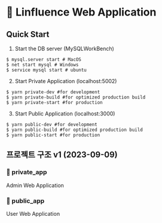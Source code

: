 # 🚀 Linfluence Web Application


## Quick Start
1. Start the DB server (MySQLWorkBench)

```shell
$ mysql.server start # MacOS
$ net start mysql # Windows
$ service mysql start # ubuntu
```


2. Start Private Application (localhost:5002)

```shell
$ yarn private-dev #for development
$ yarn private-build #for optimized production build
$ yarn private-start #for production
```


3. Start Public Application (localhost:3000)

```shell
$ yarn public-dev #for development
$ yarn public-build #for optimized production build
$ yarn public-start #for production
```

## 프로젝트 구조 v1 (2023-09-09)


### 📁 private_app
Admin Web Application

### 📁 public_app
User Web Application

